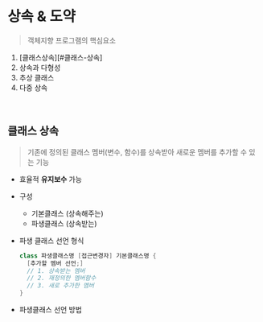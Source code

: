 # 상속 & 도약

> 객체지향 프로그램의 핵심요소

1. [클래스상속][#클래스-상속]
2. 상속과 다형성
3. 추상 클래스
4. 다중 상속

</br>

## 클래스 상속

> 기존에 정의된 클래스 멤버(변수, 함수)를 상속받아 새로운 멤버를 추가할 수 있는 기능

- 효율적 **유지보수** 가능

- 구성

  - 기본클래스 (상속해주는)
  - 파생클래스 (상속받는)

- 파생 클래스 선언 형식

  ```c++
  class 파생클래스명 [접근변경자] 기본클래스명 {
    [추가할 멤버 선언;]
    // 1. 상속받는 멤버
    // 2. 재정의한 멤버함수
    // 3. 새로 추가한 멤버 
  }
  ```

- 파생클래스 선언 방법

